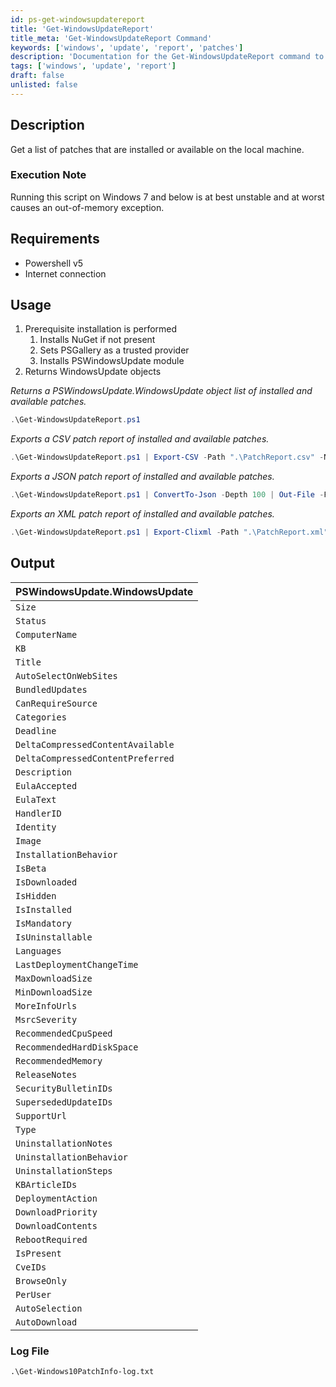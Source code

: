 ```yaml
---
id: ps-get-windowsupdatereport
title: 'Get-WindowsUpdateReport'
title_meta: 'Get-WindowsUpdateReport Command'
keywords: ['windows', 'update', 'report', 'patches']
description: 'Documentation for the Get-WindowsUpdateReport command to get a list of patches that are installed or available on the local machine.'
tags: ['windows', 'update', 'report']
draft: false
unlisted: false
---
```

## Description
Get a list of patches that are installed or available on the local machine.

### Execution Note
Running this script on Windows 7 and below is at best unstable and at worst causes an out-of-memory exception.

## Requirements
- Powershell v5
- Internet connection

## Usage
1. Prerequisite installation is performed
   1. Installs NuGet if not present
   2. Sets PSGallery as a trusted provider
   3. Installs PSWindowsUpdate module
2. Returns WindowsUpdate objects



*Returns a PSWindowsUpdate.WindowsUpdate object list of installed and available patches.*
```powershell
.\Get-WindowsUpdateReport.ps1
```

*Exports a CSV patch report of installed and available patches.*
```powershell
.\Get-WindowsUpdateReport.ps1 | Export-CSV -Path ".\PatchReport.csv" -NoTypeInformation
```

*Exports a JSON patch report of installed and available patches.*
```powershell
.\Get-WindowsUpdateReport.ps1 | ConvertTo-Json -Depth 100 | Out-File -FilePath ".\PatchReport.json"
```

*Exports an XML patch report of installed and available patches.*
```powershell
.\Get-WindowsUpdateReport.ps1 | Export-Clixml -Path ".\PatchReport.xml"
```

## Output
| PSWindowsUpdate.WindowsUpdate     |
| --------------------------------- |
| `Size`                            |
| `Status`                          |
| `ComputerName`                    |
| `KB`                              |
| `Title`                           |
| `AutoSelectOnWebSites`            |
| `BundledUpdates`                  |
| `CanRequireSource`                |
| `Categories`                      |
| `Deadline`                        |
| `DeltaCompressedContentAvailable` |
| `DeltaCompressedContentPreferred` |
| `Description`                     |
| `EulaAccepted`                    |
| `EulaText`                        |
| `HandlerID`                       |
| `Identity`                        |
| `Image`                           |
| `InstallationBehavior`            |
| `IsBeta`                          |
| `IsDownloaded`                    |
| `IsHidden`                        |
| `IsInstalled`                     |
| `IsMandatory`                     |
| `IsUninstallable`                 |
| `Languages`                       |
| `LastDeploymentChangeTime`        |
| `MaxDownloadSize`                 |
| `MinDownloadSize`                 |
| `MoreInfoUrls`                    |
| `MsrcSeverity`                    |
| `RecommendedCpuSpeed`             |
| `RecommendedHardDiskSpace`        |
| `RecommendedMemory`               |
| `ReleaseNotes`                    |
| `SecurityBulletinIDs`             |
| `SupersededUpdateIDs`             |
| `SupportUrl`                      |
| `Type`                            |
| `UninstallationNotes`             |
| `UninstallationBehavior`          |
| `UninstallationSteps`             |
| `KBArticleIDs`                    |
| `DeploymentAction`                |
| `DownloadPriority`                |
| `DownloadContents`                |
| `RebootRequired`                  |
| `IsPresent`                       |
| `CveIDs`                          |
| `BrowseOnly`                      |
| `PerUser`                         |
| `AutoSelection`                   |
| `AutoDownload`                    |
### Log File

    .\Get-Windows10PatchInfo-log.txt




